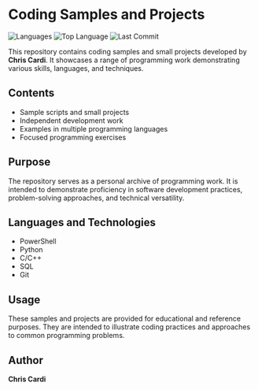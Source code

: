 # **Coding Samples and Projects**

![Languages](https://img.shields.io/github/languages/count/cardi83/codingsamples)
![Top Language](https://img.shields.io/github/languages/top/cardi83/codingsamples)
![Last Commit](https://img.shields.io/github/last-commit/cardi83/codingsamples)

This repository contains coding samples and small projects developed by **Chris Cardi**.  It showcases a range of programming work demonstrating various skills, languages, and techniques.

## **Contents**
- Sample scripts and small projects
- Independent development work
- Examples in multiple programming languages
- Focused programming exercises

## **Purpose**
The repository serves as a personal archive of programming work.  It is intended to demonstrate proficiency in software development practices, problem-solving approaches, and technical versatility.

## **Languages and Technologies**
- PowerShell
- Python
- C/C++
- SQL
- Git

## **Usage**
These samples and projects are provided for educational and reference purposes.  They are intended to illustrate coding practices and approaches to common programming problems.

## **Author**
**Chris Cardi**
